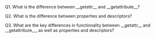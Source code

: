 ﻿
Q1. What is the difference between \_\_getattr\_\_ and \_\_getattribute\_\_?



Q2. What is the difference between properties and descriptors?



Q3. What are the key differences in functionality between \_\_getattr\_\_ and \_\_getattribute\_\_, as well as properties and descriptors?

